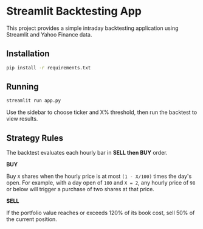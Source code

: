 # Streamlit Backtesting App

This project provides a simple intraday backtesting application using Streamlit and Yahoo Finance data.

## Installation

```bash
pip install -r requirements.txt
```

## Running

```bash
streamlit run app.py
```

Use the sidebar to choose ticker and X% threshold, then run the backtest to view results.

## Strategy Rules

The backtest evaluates each hourly bar in **SELL then BUY** order.

**BUY**

Buy `X` shares when the hourly price is at most `(1 - X/100)` times the day's
open. For example, with a day open of `100` and `X = 2`, any hourly price of
`98` or below will trigger a purchase of two shares at that price.

**SELL**

If the portfolio value reaches or exceeds 120% of its book cost, sell 50% of
the current position.

